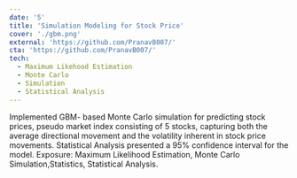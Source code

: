 ```yaml
---
date: '5'
title: 'Simulation Modeling for Stock Price'
cover: './gbm.png'
external: 'https://github.com/PranavB007/'
cta: 'https://github.com/PranavB007/'
tech:
  - Maximum Likehood Estimation
  - Monte Carlo
  - Simulation
  - Statistical Analysis
---
```


Implemented GBM- based Monte Carlo simulation for predicting stock prices, pseudo market index consisting of 5 stocks, capturing both the average directional movement and the volatility inherent in stock price movements. Statistical Analysis presented a 95% confidence interval for the model. Exposure: Maximum Likelihood Estimation, Monte Carlo Simulation,Statistics, Statistical Analysis.